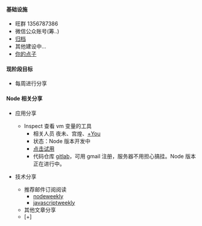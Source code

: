 #### 基础设施
* 旺群 1356787386
* 微信公众账号(筹..)
* [归档](http://gitlab.zyhack.cn/node-party/introduction/issues?assignee_id=&label_name=&milestone_id=&scope=all&sort=&state=all)
* 其他建设中...
* [你的点子](http://gitlab.zyhack.cn/node-party/introduction/tree/master)


#### 现阶段目标
* 每周进行分享

#### Node 相关分享

- 应用分享
  * Inspect 查看 vm 变量的工具
    * 相关人员 夜未、宫煌、[+You](./)
    * 状态：Node 版本开发中
    * [点击试用](http://product.alipay.net:5000)
    * 代码仓库 [gitlab](http://gitlab.zyhack.cn/)，可用 gmail 注册，服务器不用担心搞挂。Node 版本正在进行中。

- 技术分享
  * 推荐邮件订阅阅读
    * [nodeweekly](http://nodeweekly.com/)
    * [javascriptweekly](http://javascriptweekly.com/)
  * 其他文章分享
  * [+]